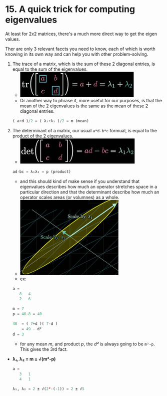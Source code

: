 
# 15. A quick trick for computing eigenvalues

At least for 2x2 matrices, there's a much more direct way to get the eigen values.

Ther are only 3 relevant faccts you need to know, each of which is worth knowing in its own way and can help you with other problem-solving.

1. The trace of a matrix, which is the sum of these 2 diagonal entries,  is equal to the sum of the eigenvalues.
    - ![](../imgs/eola_15_01.png)
    - Or another way to phrase it, more useful for our purposes, is that the mean of the 2 eigenvalues is the same as the mean of these 2 diagonal entries.
    ```python
    ( a+d )/2 = ( λ₁+λ₂ )/2 = m (mean)
    ```
2. The determinant of a matrix, our usual `a*d-b*c` formual, is equal to the product of the 2 eigenvalues.
    - ![](../imgs/eola_15_02.png)
    ```python
    ad-bc = λ₁λ₂ = p (product)
    ```
    - and this should kind of make sense if you understand that eigenvalues describes how much an operator stretches space in a particular direction and that the determinant describe how much an operator scales areas (or volumnes)  as a whole.
    - ![](../imgs/eola_15_03.png)
    - ex:
    ```octave
    a =
       8   4
       2   6
    ```
    ```python
    m = 7
    p = 48-8 = 40
    ```
    ```python
    40  = ( 7+d )( 7-d )
        = 49 - d²
    d = 3
    ```
    - for any mean *m*, and product *p*, the *d²* is always going to be `m²-p`. This gives the 3rd fact.
- **λ₁, λ₂ = m ± √(m²-p)**
    ```octave
    a =
       3   1
       4   1
    ```
    ```python
    λ₁, λ₂ = 2 ± √(2²-(-1)) = 2 ± √5
    ```


